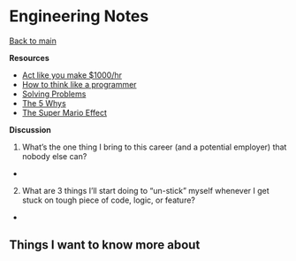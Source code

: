 # Engineering Notes

[Back to main](https://michaeldulin.github.io/reading-notes)

**Resources**
- [Act like you make $1000/hr](https://anthony-moore.medium.com/pretend-your-time-is-worth-1-000-hour-and-youll-become-100x-more-productive-6ab2302b8e8c)
- [How to think like a programmer](https://medium.freecodecamp.org/how-to-think-like-a-programmer-lessons-in-problem-solving-d1d8bf1de7d2)
- [Solving Problems](https://simpleprogrammer.com/solving-problems-breaking-it-down/)
- [The 5 Whys](https://www.mindtools.com/pages/article/newTMC_5W.htm)
- [The Super Mario Effect](https://www.youtube.com/watch?v=9vJRopau0g0)

**Discussion**
1. What’s the one thing I bring to this career (and a potential employer) that nobody else can?
  - 
2. What are 3 things I’ll start doing to “un-stick” myself whenever I get stuck on tough piece of code, logic, or feature?
  - 

## Things I want to know more about
